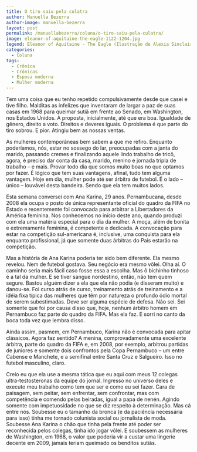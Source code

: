 ```yaml
---
title: O tiro saiu pela culatra
author: Manuella Bezerra
author-image: manuella-bezerra
layout: post
permalink: /manuellabezerra/coluna/o-tiro-saiu-pela-culatra/
image: eleanor-of-aquitaine-the-eagle-1122-1204.jpg
legend: Eleanor of Aquitaine - The Eagle (Ilustração de Alexia Sinclair)
categories:
  - Coluna
tags:
  - Crônica
  - Crônicas
  - Esposa moderna
  - Mulher moderna
---
```

Tem uma coisa que eu tenho repetido compulsivamente desde que casei e tive filho. Malditas as infelizes que inventaram de largar a paz de suas casas em 1968 para queimar sutiã em frente ao Senado, em Washington, nos Estados Unidos. A proposta, inicialmente, até que era boa. Igualdade de gênero, direito a voto. Direitos e deveres iguais. O problema é que parte do tiro sobrou. E pior. Atingiu bem as nossas ventas.

As mulheres contemporâneas bem sabem a que me refiro. Enquanto poderíamos, nós, estar no sossego do lar, preocupadas com a janta do marido, passando cremes e finalizando aquele lindo trabalho de tricô, agora, é preciso dar conta da casa, marido, menino e jornada tripla de trabalho – e mais. Provar todo dia que somos muito boas no que optamos por fazer. É lógico que tem suas vantagens, afinal, tudo tem alguma vantagem. Hoje em dia, mulher pode até ser árbitra de futebol. É o lado – único – louvável desta bandeira. Sendo que ela tem muitos lados.

Esta semana conversei com Ana Karina, 29 anos. Pernambucana, desde 2008 ela ocupa o posto de única representante oficial do quadro da FIFA no Estado e recentemente foi convocada para arbitrar a Libertadores da América feminina. Nos conhecemos no início deste ano, quando produzi com ela uma matéria especial para o dia da mulher. A moça, além de bonita e extremamente feminina, é competente e dedicada. A convocação para estar na competição sul-americana é, inclusive, uma conquista para ela enquanto profissional, já que somente duas árbitras do País estarão na competição.

Mas a história de Ana Karina poderia ter sido bem diferente. Ela mesmo revelou. Nem de futebol gostava. Seu negócio era mesmo vôlei. Olha aí. O caminho seria mais fácil caso fosse essa a escolha. Mas ô bichinho tinhoso é a tal da mulher. E se tiver sangue nordestino, então, não tem quem segure. Bastou alguém dizer a ela que ela não podia (e disseram muito) e danou-se. Foi curso atrás de curso, treinamento atrás de treinamento e a idéia fixa típica das mulheres que têm por natureza o profundo ódio mortal de serem subestimadas. Deve ser alguma espécie de defesa. Não sei. Sei somente que foi por causa disso que, hoje, nenhum árbitro homem em Pernambuco faz parte do quadro da FIFA. Mas ela faz. E sorri no canto da boca toda vez que lembra disso.

Ainda assim, pasmem, em Pernambuco, Karina não é convocada para apitar clássicos. Agora faz sentido? A menina, comprovadamente uma excelente árbitra, parte do quadro da FIFA e, em 2008, por exemplo, arbitrou partidas de juniores e somente dois confrontos pela Copa Pernambuco – um entre Cabense e Manchete, e a semifinal entre Santa Cruz e Salgueiro. Isso no futebol masculino, claro.

Creio eu que ela use a mesma tática que eu aqui com meus 12 colegas ultra-testosteronas da equipe do jornal. Ingresso no universo deles e executo meu trabalho como tem que ser e como eu sei fazer. Cara de paisagem, sem peitar, sem enfrentar, sem confrontar, mas com competência e comendo pelas beiradas, igual a papa de nenén. Agindo somente com impetuosidade no que se diz respeito à determinação. Mas cá entre nós. Soubesse eu o tamanho da bronca (e da paciência necessária para isso) tinha me tornado colunista social ou jornalista de moda. Soubesse Ana Karina o chão que tinha pela frente até poder ser reconhecida pelos colegas, tinha ido jogar vôlei. E soubessem as mulheres de Washington, em 1968, o valor que poderia vir a custar uma lingerie decente em 2009, jamais teriam queimado os benditos sutiãs.